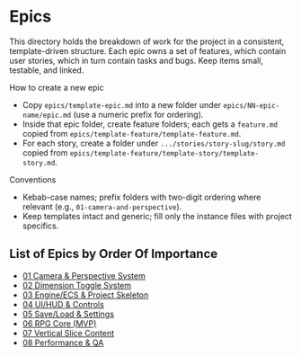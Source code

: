 # Epics

This directory holds the breakdown of work for the project in a consistent, template-driven structure. Each epic owns a set of features, which contain user stories, which in turn contain tasks and bugs. Keep items small, testable, and linked.

How to create a new epic
- Copy `epics/template-epic.md` into a new folder under `epics/NN-epic-name/epic.md` (use a numeric prefix for ordering).
- Inside that epic folder, create feature folders; each gets a `feature.md` copied from `epics/template-feature/template-feature.md`.
- For each story, create a folder under `.../stories/story-slug/story.md` copied from `epics/template-feature/template-story/template-story.md`.

Conventions
- Kebab-case names; prefix folders with two-digit ordering where relevant (e.g., `01-camera-and-perspective`).
- Keep templates intact and generic; fill only the instance files with project specifics.

## List of Epics by Order Of Importance

- [01 Camera & Perspective System](epics/01-camera-and-perspective/epic.md)
- [02 Dimension Toggle System](epics/02-dimension-toggle/epic.md)
- [03 Engine/ECS & Project Skeleton](epics/03-engine-ecs-skeleton/epic.md)
- [04 UI/HUD & Controls](epics/04-ui-hud-controls/epic.md)
- [05 Save/Load & Settings](epics/05-save-load/epic.md)
- [06 RPG Core (MVP)](epics/06-rpg-core/epic.md)
- [07 Vertical Slice Content](epics/07-vertical-slice/epic.md)
- [08 Performance & QA](epics/08-performance-qa/epic.md)